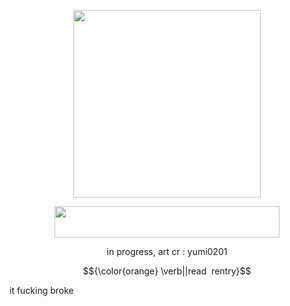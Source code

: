<p align="center"> <img src="https://files.catbox.moe/46csne.webp" width="300" height="300"/></p>
<p align="center"> <img src="https://64.media.tumblr.com/6a31152b717981b705bf5f82dc039ead/6068dd1e79015495-3e/s1280x1920/9698fd15eb866ba21be7e168714ccf5f914e93ca.gifv" width="360" height="50"/></p>
<p align="center"> in progress, art cr : yumi0201
<p align="center"> <td>$${\color{orange} \verb||read ‎ rentry}$$</td>


it fucking broke
